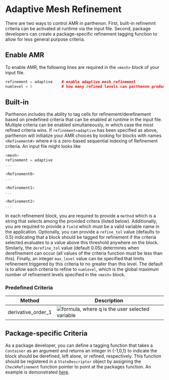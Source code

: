 # Adaptive Mesh Refinement

There are two ways to control AMR in parthenon.  First, built-in refinemnt criteria can be activated at runtime via the input file.  Second, package developers can create a package-specific refinement tagging function to allow for less general purpose criteria.

## Enable AMR
To enable AMR, the following lines are required in the `<mesh>` block of your input file.
```c++
refinement = adaptive    # enable adaptive mesh refinement
numlevel = 5             # how many refined levels can parthenon produce
```

## Built-in 
Parthenon includes the ability to tag cells for refinement/derefinement based on predefined criteria that can be enabled at runtime in the input file.  Multiple criteria can be enabled simultaneously, in which case the most refined criteria wins.  If ``refinement=adaptive`` has been specified as above, parthenon will initialize your AMR choices by looking for blocks with names ``<Refinement#>`` where ``#`` is a zero-based sequential indexing of Refinement criteria.  An input file might looks like
```c++
<mesh>
refinement = adaptive
...

<Refinement0>
...

<Refinement1>
...

<Refinement2>
...
```
In each refinement block, you are required to provide a ``method`` which is a string that selects among the provided critera (listed below).  Additionally, you are required to provide a ``field`` which must be a valid variable name in the application.  Optionally, you can provide a ``refine_tol`` value (defaults to 0.5) indicating that a block should be tagged for refinement if the criteria selected evaluates to a value above this threshold anywhere on the block.  Similarly, the ``derefine_tol`` value (default 0.05) determines when derefinement can occur (all values of the criteria function must be less than this).  Finally, an integer ``max_level`` value can be specified that limits refinement triggered by this criteria to no greater than this level.  The default is to allow each criteria to refine to ``numlevel``, which is the global maximum number of refinement levels specified in the ``<mesh>`` block.

### Predefined Criteria
| Method | Description |
|--------|-------------|
| derivative_order_1 | ![formula](https://render.githubusercontent.com/render/math?math=\|dlnq\/dx\|), where q is the user selected variable |

## Package-specific Criteria
As a package developer, you can define a tagging function that takes a ``Container`` as an argument and returns an integer in {-1,0,1} to indicate the block should be derefined, left alone, or refined, respectively.  This function should be registered in a ``StateDescriptor`` object by assigning the ``CheckRefinement`` function pointer to point at the packages function.  An example is demonstrated [here](../example/calculate_pi/pi.cpp).
